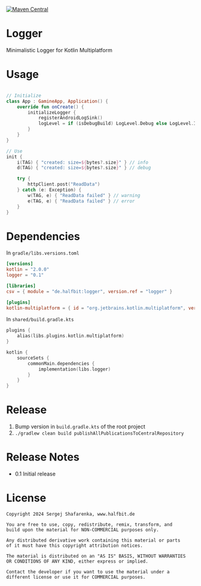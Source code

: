 [![Maven Central](http://img.shields.io/maven-central/v/de.halfbit/logger.svg)](https://central.sonatype.com/artifact/de.halfbit/logger)

# Logger

Minimalistic Logger for Kotlin Multiplatform

# Usage

```kotlin

// Initialize
class App : GamineApp, Application() {
    override fun onCreate() {
        initializeLogger {
            registerAndroidLogSink()
            logLevel = if (isDebugBuild) LogLevel.Debug else LogLevel.Info
        }
    }
}

// Use
init {
    i(TAG) { "created: size=${bytes?.size}" } // info
    d(TAG) { "created: size=${bytes?.size}" } // debug

    try {
        httpClient.post("ReadData")
    } catch (e: Exception) {
        w(TAG, e) { "ReadData failed" } // warning
        e(TAG, e) { "ReadData failed" } // error
    }
}

```

# Dependencies

In `gradle/libs.versions.toml`

```toml
[versions]
kotlin = "2.0.0"
logger = "0.1"

[libraries]
csv = { module = "de.halfbit:logger", version.ref = "logger" }

[plugins]
kotlin-multiplatform = { id = "org.jetbrains.kotlin.multiplatform", version.ref = "kotlin" }
```

In `shared/build.gradle.kts`

```kotlin
plugins {
    alias(libs.plugins.kotlin.multiplatform)
}

kotlin {
    sourceSets {
        commonMain.dependencies {
            implementation(libs.logger)
        }
    }
}
```

# Release

1. Bump version in `build.gradle.kts` of the root project
2. `./gradlew clean build publishAllPublicationsToCentralRepository`

# Release Notes

- 0.1 Initial release

# License

```
Copyright 2024 Sergej Shafarenka, www.halfbit.de

You are free to use, copy, redistribute, remix, transform, and 
build upon the material for NON-COMMERCIAL purposes only.

Any distributed derivative work containing this material or parts 
of it must have this copyright attribution notices.

The material is distributed on an "AS IS" BASIS, WITHOUT WARRANTIES 
OR CONDITIONS OF ANY KIND, either express or implied.

Contact the developer if you want to use the material under a 
different license or use it for COMMERCIAL purposes.
```
